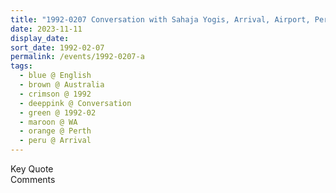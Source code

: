 ```yaml
---
title: "1992-0207 Conversation with Sahaja Yogis, Arrival, Airport, Perth, WA, Australia"
date: 2023-11-11
display_date: 
sort_date: 1992-02-07
permalink: /events/1992-0207-a
tags:
  - blue @ English
  - brown @ Australia
  - crimson @ 1992
  - deeppink @ Conversation
  - green @ 1992-02
  - maroon @ WA
  - orange @ Perth
  - peru @ Arrival
---
```


<wave-list>
  <list-title color="green" width="75">Key Quote</list-title>
  <list-item color="BlanchedAlmond"  width="200"></list-item>
  <list-item color="Lavender"></list-item>
  <list-item color="BlanchedAlmond"></list-item>
</wave-list>

<br>

<wave-list>
  <list-title color="green" width="75">Comments</list-title>
  <list-item color="BlanchedAlmond"  width="200"></list-item>
  <list-item color="Lavender"></list-item>
  <list-item color="BlanchedAlmond"></list-item>
</wave-list>